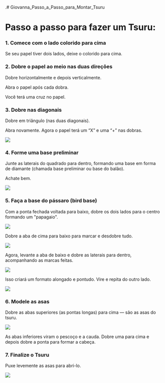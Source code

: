 .# Giovanna_Passo_a_Passo_para_Montar_Tsuru


# Passo a passo para fazer um Tsuru:
### 1. Comece com o lado colorido para cima
Se seu papel tiver dois lados, deixe o colorido para cima.

### 2. Dobre o papel ao meio nas duas direções
Dobre horizontalmente e depois verticalmente.

Abra o papel após cada dobra.

Você terá uma cruz no papel.

### 3. Dobre nas diagonais
Dobre em triângulo (nas duas diagonais).

Abra novamente. Agora o papel terá um “X” e uma “+” nas dobras.

![](imagens/IMG_20250514_102934849.jpg)

### 4. Forme uma base preliminar
Junte as laterais do quadrado para dentro, formando uma base em forma de diamante (chamada base preliminar ou base do balão).

Achate bem.

![](imagens/IMG_20250514_104304420.jpg)

### 5. Faça a base do pássaro (bird base)
Com a ponta fechada voltada para baixo, dobre os dois lados para o centro formando um "papagaio".

![](imagens/IMG_20250514_104505511.jpg)

Dobre a aba de cima para baixo para marcar e desdobre tudo.

![](imagens/IMG_20250514_104544808.jpg)

Agora, levante a aba de baixo e dobre as laterais para dentro, acompanhando as marcas feitas.

![](imagens/IMG_20250514_104911268.jpg)

Isso criará um formato alongado e pontudo. Vire e repita do outro lado.

![](imagens/IMG_20250514_105202168.jpg)

### 6. Modele as asas
Dobre as abas superiores (as pontas longas) para cima — são as asas do tsuru.

![](imagens/IMG_20250514_110128293.jpg)

As abas inferiores viram o pescoço e a cauda. Dobre uma para cima e depois dobre a ponta para formar a cabeça.

### 7. Finalize o Tsuru
Puxe levemente as asas para abri-lo.

![](imagens/IMG_20250514_110613877.jpg)


